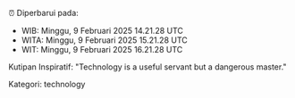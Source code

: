 ⏰ Diperbarui pada:
- WIB: Minggu, 9 Februari 2025 14.21.28 UTC
- WITA: Minggu, 9 Februari 2025 15.21.28 UTC
- WIT: Minggu, 9 Februari 2025 16.21.28 UTC

Kutipan Inspiratif:
"Technology is a useful servant but a dangerous master."


Kategori: technology

